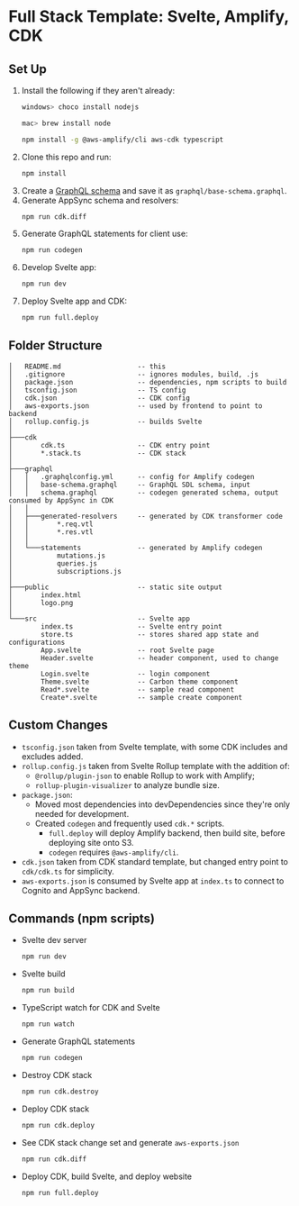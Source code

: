 # **Full Stack Template**: Svelte, Amplify, CDK

## Set Up
1. Install the following if they aren't already:
    ```powershell
    windows> choco install nodejs
    ```
    ```bash
    mac> brew install node
    ```
    ```bash
    npm install -g @aws-amplify/cli aws-cdk typescript
    ```
2. Clone this repo and run:
    ```bash
    npm install
    ```
3. Create a [GraphQL schema](https://docs.amplify.aws/cli/graphql-transformer/overview) and save it as `graphql/base-schema.graphql`.
4. Generate AppSync schema and resolvers:
    ```bash
    npm run cdk.diff
    ```
5. Generate GraphQL statements for client use:
    ```bash
    npm run codegen
    ```
6. Develop Svelte app:
    ```bash
    npm run dev
    ```
7. Deploy Svelte app and CDK:
    ```bash
    npm run full.deploy
    ```

## Folder Structure

```
│   README.md                   -- this
│   .gitignore                  -- ignores modules, build, .js
│   package.json                -- dependencies, npm scripts to build
│   tsconfig.json               -- TS config
│   cdk.json                    -- CDK config
│   aws-exports.json            -- used by frontend to point to backend
│   rollup.config.js            -- builds Svelte
│   
├───cdk
│       cdk.ts                  -- CDK entry point
│       *.stack.ts              -- CDK stack
│       
├───graphql
│   │   .graphqlconfig.yml      -- config for Amplify codegen
│   │   base-schema.graphql     -- GraphQL SDL schema, input
│   │   schema.graphql          -- codegen generated schema, output consumed by AppSync in CDK
│   │   
│   ├───generated-resolvers     -- generated by CDK transformer code
│   │       *.req.vtl  
│   │       *.res.vtl  
│   │       
│   └───statements              -- generated by Amplify codegen
│           mutations.js        
│           queries.js
│           subscriptions.js    
│
├───public                      -- static site output
│       index.html
│       logo.png
│       
└───src                         -- Svelte app
        index.ts                -- Svelte entry point
        store.ts                -- stores shared app state and configurations
        App.svelte              -- root Svelte page
        Header.svelte           -- header component, used to change theme
        Login.svelte            -- login component
        Theme.svelte            -- Carbon theme component
        Read*.svelte            -- sample read component
        Create*.svelte          -- sample create component
```

## Custom Changes

* `tsconfig.json` taken from Svelte template, with some CDK includes and excludes added.
* `rollup.config.js` taken from Svelte Rollup template with the addition of:
    * `@rollup/plugin-json` to enable Rollup to work with Amplify;
    * `rollup-plugin-visualizer` to analyze bundle size.
* `package.json`:
    * Moved most dependencies into devDependencies since they're only needed for development.
    * Created `codegen` and frequently used `cdk.*` scripts. 
        * `full.deploy` will deploy Amplify backend, then build site, before deploying site onto S3.
        * `codegen` requires `@aws-amplify/cli`.
* `cdk.json` taken from CDK standard template, but changed entry point to `cdk/cdk.ts` for simplicity.
* `aws-exports.json` is consumed by Svelte app at `index.ts` to connect to Cognito and AppSync backend.

## Commands (npm scripts)

* Svelte dev server
    ```bash
    npm run dev
    ```
* Svelte build
    ```bash
    npm run build
    ```
* TypeScript watch for CDK and Svelte
    ```bash
    npm run watch
    ```
* Generate GraphQL statements
    ```bash
    npm run codegen
    ```
* Destroy CDK stack
    ```bash
    npm run cdk.destroy
    ```
* Deploy CDK stack
    ```bash
    npm run cdk.deploy
    ```
* See CDK stack change set and generate `aws-exports.json`
    ```bash
    npm run cdk.diff
    ```
* Deploy CDK, build Svelte, and deploy website
    ```bash
    npm run full.deploy
    ```
